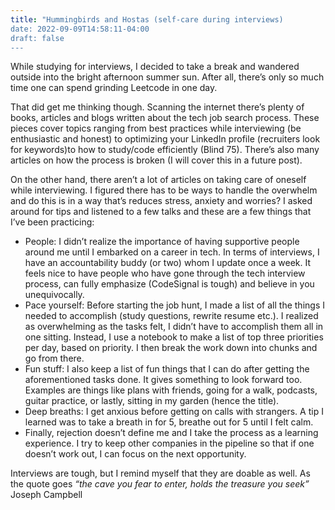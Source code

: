 ```yaml
---
title: "Hummingbirds and Hostas (self-care during interviews)
date: 2022-09-09T14:58:11-04:00
draft: false
---
```


While studying for interviews, I decided to take a break and wandered outside into the bright afternoon summer sun. After all, there’s only so much time one can spend grinding Leetcode in one day.

That did get me thinking though. Scanning the internet there’s plenty of books, articles and blogs written about the tech job search process. These pieces cover topics ranging from best practices while interviewing (be enthusiastic and honest) to optimizing your LinkedIn profile (recruiters look for keywords)to how to study/code efficiently (Blind 75). There’s also many articles on how the process is broken (I will cover this in a future post). 

On the other hand, there aren’t a lot of articles on taking care of oneself while interviewing. I figured there has to be ways to handle the overwhelm and do this is in a way that’s reduces stress, anxiety and worries? I asked around for tips and listened to a few talks and these are a few things that I’ve been practicing:

- People: I didn’t realize the importance of having supportive people around me until I embarked on a career in tech. In terms of interviews, I have an accountability buddy (or two) whom I update once a week. It feels nice to have people who have gone through the tech interview process, can fully emphasize (CodeSignal is tough) and believe in you unequivocally. 
- Pace yourself: Before starting the job hunt, I made a list of all the things I needed to accomplish (study questions, rewrite resume etc.). I realized as overwhelming as the tasks felt, I didn’t have to accomplish them all in one sitting. Instead, I use a notebook to make a list of top three priorities per day, based on priority. I then break the work down into chunks and go from there. 
- Fun stuff: I also keep a list of fun things that I can do after getting the aforementioned tasks done. It gives something to look forward too. Examples are things like plans with friends, going for a walk, podcasts, guitar practice, or lastly, sitting in my garden (hence the title). 
- Deep breaths: I get anxious before getting on calls with strangers. A tip I learned was to take a breath in for 5, breathe out for 5 until I felt calm. 
- Finally, rejection doesn’t define me and I take the process as a learning experience. I try to keep other companies in the pipeline so that if one doesn’t work out, I can focus on the next opportunity. 

Interviews are tough, but I remind myself that they are doable as well. As the quote goes *“the cave you fear to enter, holds the treasure you seek”* Joseph Campbell
